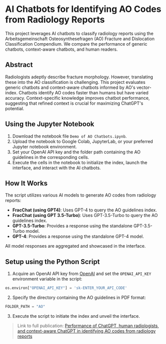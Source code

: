 

# AI Chatbots for Identifying AO Codes from Radiology Reports

This project leverages AI chatbots to classify radiology reports using the Arbeitsgemeinschaft Osteosynthesefragen (AO) Fracture and Dislocation Classification Compendium. We compare the performance of generic chatbots, context-aware chatbots, and human readers.

## Abstract
Radiologists adeptly describe fracture morphology. However, translating these into the AO classification is challenging. This project evaluates generic chatbots and context-aware chatbots informed by AO's vector-index. Chatbots identify AO codes faster than humans but have varied accuracy. Context-specific knowledge improves chatbot performance, suggesting that refined context is crucial for maximizing ChatGPT's potential.

## Using the Jupyter Notebook

1. Download the notebook file `Demo of AO Chatbots.ipynb`.
2. Upload the notebook to Google Colab, JupyterLab, or your preferred Jupyter notebook environment.
3. Set your OpenAI API key and the folder path containing the AO guidelines in the corresponding cells.
4. Execute the cells in the notebook to initialize the index, launch the interface, and interact with the AI chatbots.

## How It Works

The script utilizes various AI models to generate AO codes from radiology reports:
- **FracChat (using GPT4)**: Uses GPT-4 to query the AO guidelines index.
- **FracChat (using GPT 3.5-Turbo)**: Uses GPT-3.5-Turbo to query the AO guidelines index.
- **GPT-3.5-Turbo**: Provides a response using the standalone GPT-3.5-Turbo model.
- **GPT-4**: Provides a response using the standalone GPT-4 model.

All model responses are aggregated and showcased in the interface.

## Setup using the Python Script

1. Acquire an OpenAI API key from [OpenAI](https://platform.openai.com/account/api-keys) and set the `OPENAI_API_KEY` environment variable in the script:
```python
os.environ["OPENAI_API_KEY"] = 'sk-ENTER_YOUR_API_CODE'
```
2. Specify the directory containing the AO guidelines in PDF format:
```python
FOLDER_PATH = "AO"
```
3. Execute the script to initiate the index and unveil the interface.

> Link to full publication: [Performance of ChatGPT, human radiologists, and context-aware ChatGPT in identifying AO codes from radiology reports](https://www.nature.com/articles/s41598-023-41512-8) 
